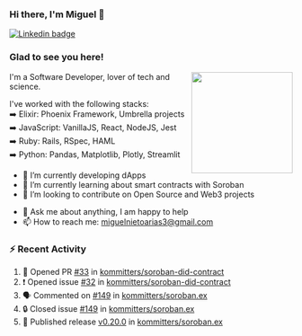 ### Hi there, I'm Miguel 👋

<a href="https://linkedin.com/in/miguelnietoa/" target="_blank" rel="noopener noreferrer">
  <img src="https://img.shields.io/badge/-LinkedIn-0e76a8?style=flat-square&logo=Linkedin&logoColor=white" alt="Linkedin badge">
</a>
<!-- [![Website Badge](https://img.shields.io/badge/Website-3b5998?style=flat-square&logo=google-chrome&logoColor=white)](#notavailablenow#) 

<img src="https://i.imgur.com/tbrLrt5.gif" width=400 alt="Coding GIF" align="right"/>
-->


### Glad to see you here!
<a href="https://github.com/miguelnietoa"><img src="https://github-readme-stats-git-masterrstaa-rickstaa.vercel.app/api?username=miguelnietoa&show_icons=true&hide_border=true&count_private=true&include_all_commits=true&theme=tokyonight" height="180em" align="right"/></a>
I'm a Software Developer, lover of tech and science. 

I've worked with the following stacks:\
➡️ Elixir: Phoenix Framework, Umbrella projects\
➡️ JavaScript: VanillaJS, React, NodeJS, Jest\
➡️ Ruby: Rails, RSpec, HAML\
➡️ Python: Pandas, Matplotlib, Plotly, Streamlit

- 🔭 I’m currently developing dApps
- 🌱 I’m currently learning about smart contracts with Soroban
- 👯 I’m looking to contribute on Open Source and Web3 projects
<!-- 
- 😄 I just finished a Machine Learning course! 
- 🤔 I’m looking for help with ...
-->
- 💬 Ask me about anything, I am happy to help
- 📫 How to reach me: miguelnietoarias3@gmail.com


### ⚡ Recent Activity

<!--START_SECTION:activity-->
1. 💪 Opened PR [#33](https://github.com/kommitters/soroban-did-contract/pull/33) in [kommitters/soroban-did-contract](https://github.com/kommitters/soroban-did-contract)
2. ❗ Opened issue [#32](https://github.com/kommitters/soroban-did-contract/issues/32) in [kommitters/soroban-did-contract](https://github.com/kommitters/soroban-did-contract)
3. 🗣 Commented on [#149](https://github.com/kommitters/soroban.ex/issues/149#issuecomment-1983723598) in [kommitters/soroban.ex](https://github.com/kommitters/soroban.ex)
4. 🔒 Closed issue [#149](https://github.com/kommitters/soroban.ex/issues/149) in [kommitters/soroban.ex](https://github.com/kommitters/soroban.ex)
5. 🚀 Published release [v0.20.0](https://github.com/kommitters/soroban.ex/releases/tag/v0.20.0) in [kommitters/soroban.ex](https://github.com/kommitters/soroban.ex)
<!--END_SECTION:activity-->
